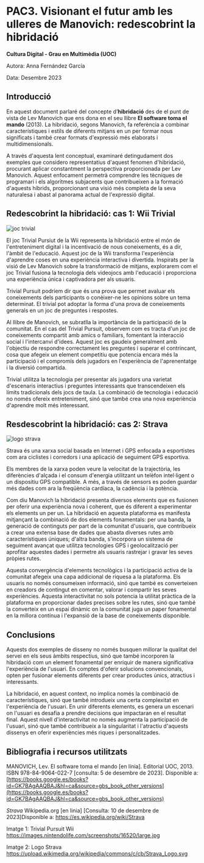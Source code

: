 # PAC3. Visionant el futur amb les ulleres de Manovich: redescobrint la hibridació

**Cultura Digital - Grau en Multimèdia (UOC)**


Autora: Anna Fernández García


Data: Desembre 2023



## Introducció

En aquest document parlaré del concepte d’**hibridació** des de el punt de vista de Lev Manovich que ens dona en el seu llibre **El software toma el mando** (2013). La hibridació, segons Manovich, fa referència a combinar característiques i estils de diferents mitjans en un per formar nous significats i també crear formats d'expressió més elaborats i multidimensionals.

A través d'aquesta lent conceptual, examinaré detingudament dos exemples que considero representatius d'aquest fenomen d'hibridació, procurant aplicar constantment la perspectiva proporcionada per Lev Manovich. Aquest enfocament permetrà comprendre les tècniques de programari i els algoritmes subjacents que contribueixen a la formació d'aquests híbrids, proporcionant una visió més completa de la seva naturalesa i abast al panorama actual de l'expressió digital.


## Redescobrint la hibridació: cas 1: Wii Trivial
![joc trivial](https://images.nintendolife.com/screenshots/16520/large.jpg)

El joc Trivial Pursiut de la Wii representa la hibridació entre el món de l'entreteniment digital i la incentivació de nous coneixements, és a dir, l'àmbit de l'educació. Aquest joc de la Wii transforma l'experiència d'aprendre coses en una experiència interactiva i divertida. Inspirats per la visió de Lev Manovich sobre la transformació de mitjans, explorarem com el joc Trivial fusiona la tecnologia dels videojocs amb l'educació i proporciona una experiència única i captivadora per als usuaris.

Trivial Pursuit podríem dir que és una prova que permet avaluar els coneixements dels participants o conèixer-ne les opinions sobre un tema determinat. El trivial pot adoptar la forma d'una prova de coneixements generals en un joc de preguntes i respostes.

Al llibre de Manovich, se subratlla la importància de la participació de la comunitat. En el cas del Trivial Pursuit, observem com es tracta d'un joc de coneixements compartit amb amics o familiars, fomentant la interacció social i l'intercanvi d'idees. Aquest joc es gaudeix generalment amb l'objectiu de respondre correctament les preguntes i superar el contrincant, cosa que afegeix un element competitiu que potencia encara més la participació i el compromís dels jugadors en l'experiència de l'aprenentatge i la diversió compartida.

Trivial utilitza la tecnologia per presentar als jugadors una varietat d'escenaris interactius i preguntes interessants que transcendeixen els límits tradicionals dels jocs de taula. La combinació de tecnologia i educació no només ofereix entreteniment, sinó que també crea una nova experiència d'aprendre molt més interessant.

## Resdescobrint la hibridació: cas 2: Strava

![logo strava](https://upload.wikimedia.org/wikipedia/commons/c/cb/Strava_Logo.svg)

Strava és una xarxa social basada en Internet i GPS enfocada a esportistes com ara ciclistes i corredors i una aplicació de seguiment GPS esportiva.

Els membres de la xarxa poden veure la velocitat de la trajectòria, les diferències d'alçada i el consum d'energia utilitzant un telèfon intel·ligent o un dispositiu GPS compatible. A més, a través de sensors es poden guardar més dades com ara la freqüència cardíaca, la cadència i la potència.

Com diu Manovich la hibridació presenta diversos elements que es fusionen per oferir una experiència nova i coherent, que és diferent a experimentar els elements un per un. La hibridació en aquesta plataforma es manifesta mitjançant la combinació de dos elements fonamentals: per una banda, la generació de continguts per part de la comunitat d'usuaris, que contribueix a crear una extensa base de dades que abasta diverses rutes amb característiques úniques; d'altra banda, s'incorpora un sistema de seguiment avançat que utilitza tecnologies GPS i geolocalització per aprofitar aquestes dades i permetre als usuaris rastrejar i gravar les seves pròpies rutes.

Aquesta convergència d'elements tecnològics i la participació activa de la comunitat afegeix una capa addicional de riquesa a la plataforma. Els usuaris no només consumeixen informació, sinó que també es converteixen en creadors de contingut en comentar, valorar i compartir les seves experiències. Aquesta interactivitat no sols potencia la utilitat pràctica de la plataforma en proporcionar dades precises sobre les rutes, sinó que també la converteix en un espai dinàmic on la comunitat juga un paper fonamental en la millora contínua i l'expansió de la base de coneixements disponible.

## Conclusions

Aquests dos exemples de disseny no només busquen millorar la qualitat del servei en els seus àmbits respectius, sinó que també incorporen la hibridació com un element fonamental per enriquir de manera significativa l'experiència de l'usuari. En comptes d'oferir solucions convencionals, opten per fusionar elements diferents per crear productes únics, atractius i interessants.

La hibridació, en aquest context, no implica només la combinació de característiques, sinó que també introdueix una certa complexitat en l'experiència de l'usuari. En unir diferents elements, es genera un escenari on l'usuari es desafia a prendre decisions que impactaran en el resultat final. Aquest nivell d'interactivitat no només augmenta la participació de l'usuari, sinó que també contribueix a la singularitat i l'atractiu d'aquests dissenys en oferir experiències més riques i personalitzades.

## Bibliografia i recursos utilitzats
MANOVICH, Lev. El software toma el mando [en línia]. Editorial UOC, 2013. ISBN 978-84-9064-022-7 [consulta: 5 de desembre de 2023]. Disponible a: [https://books.google.es/books?id=GK7BAgAAQBAJ&hl=ca&source=gbs_book_other_versions](https://books.google.es/books?id=GK7BAgAAQBAJ&hl=ca&source=gbs_book_other_versions)

*Strava* Wikipedia.org [en linia] [Consulta: 10 de desembre de 2023]Disponible a: https://es.wikipedia.org/wiki/Strava

Imatge 1: Trivial Pursuit Wii https://images.nintendolife.com/screenshots/16520/large.jpg

Imatge 2: Logo Strava https://upload.wikimedia.org/wikipedia/commons/c/cb/Strava_Logo.svg
